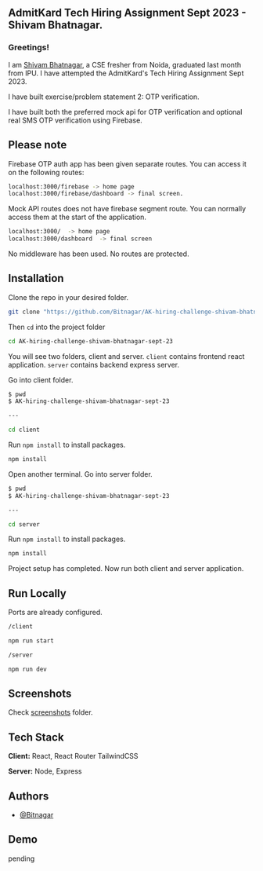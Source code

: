## AdmitKard Tech Hiring Assignment Sept 2023 - Shivam Bhatnagar.

### Greetings!


I am [Shivam Bhatnagar](https://www.bitnagar.dev), a CSE fresher from Noida, graduated last month from IPU. I have attempted the AdmitKard's Tech Hiring Assignment Sept 2023.

I have built exercise/problem statement 2: OTP verification.

I have built both the preferred mock api for OTP verification and optional real SMS OTP verification using Firebase.

## Please note
Firebase OTP auth app has been given separate routes. You can access it on the following routes:

```bash
localhost:3000/firebase -> home page
localhost:3000/firebase/dashboard -> final screen.
```

Mock API routes does not have firebase segment route. You can normally access them at the start of the application.

```bash
localhost:3000/  -> home page
localhost:3000/dashboard  -> final screen
```

No middleware has been used. No routes are protected.



## Installation

Clone the repo in your desired folder.

```bash
git clone "https://github.com/Bitnagar/AK-hiring-challenge-shivam-bhatnagar-sept-23.git"
```

Then `cd` into the project folder
```bash
cd AK-hiring-challenge-shivam-bhatnagar-sept-23
```

You will see two folders, client and server. `client` contains frontend react application. `server` contains backend express server.

Go into client folder.

```bash
$ pwd
$ AK-hiring-challenge-shivam-bhatnagar-sept-23

---

cd client
```

Run `npm install` to install packages.

```bash
npm install
```

Open another terminal. Go into server folder.
```bash
$ pwd
$ AK-hiring-challenge-shivam-bhatnagar-sept-23

---

cd server
```

Run `npm install` to install packages.

```bash
npm install
```

Project setup has completed. Now run both client and server application.





## Run Locally

Ports are already configured.

```bash
/client

npm run start

/server

npm run dev
```


## Screenshots
Check [screenshots](https://github.com/Bitnagar/AK-hiring-challenge-shivam-bhatnagar-sept-23/tree/master/screenshots) folder.


## Tech Stack

**Client:** React, React Router TailwindCSS

**Server:** Node, Express


## Authors

- [@Bitnagar](https://www.github.com/Bitnagar)


## Demo

pending